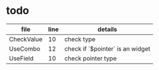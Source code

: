 <!DOCTYPE html>
<!---->
<html>
<header>
  <script src='https://cdn.jsdelivr.net/npm/mermaid/dist/mermaid.min.js'></script>
  <script src='https://cdn.jsdelivr.net/npm/marked/marked.min.js'></script>
  <link 
    href='https://cdn.jsdelivr.net/npm/bootstrap@5.0.0-beta2/dist/css/bootstrap.min.css'
    rel='stylesheet'
    integrity='sha384-BmbxuPwQa2lc/FVzBcNJ7UAyJxM6wuqIj61tLrc4wSX0szH/Ev+nYRRuWlolflfl'
    crossorigin='anonymous'
  >
  <script 
    src='https://cdn.jsdelivr.net/npm/bootstrap@5.0.0-beta2/dist/js/bootstrap.bundle.min.js'
    integrity='sha384-b5kHyXgcpbZJO/tY9Ul7kGkf1S0CWuKcCD38l8YkeH8z8QjE0GmW1gYU5S9FOnJ0'
    crossorigin='anonymous'
  ></script>
  <title>General</title>
  <meta charset='ASCII' />
  <meta name='generator' value='4D Documentation' />
</header>
<body>
<div id='content' class='container'>

# todo
<table class=''>
  <thead>
  <tr>
  <th>file</th>
  <th>line</th>
  <th>details</th>
  </tr></thead>
  <tbody>
  <tr>
    <td class=''>
CheckValue
</td>
    <td class=''>
10
</td>
    <td class=''>
check type
</td>
  </tr>
  <tr>
    <td class=''>
UseCombo
</td>
    <td class=''>
12
</td>
    <td class=''>
check if `$pointer` is an widget
</td>
  </tr>
  <tr>
    <td class=''>
UseField
</td>
    <td class=''>
10
</td>
    <td class=''>
check pointer type
</td>
  </tr>
</tbody>
</table>


</div>
  <script>
    document.getElementById('content').innerHTML =
    marked(document.getElementById('content').innerHTML);
    mermaid.initialize({startOnLoad:true});
    var nodes = document.querySelectorAll('#content table');
    var i;
    for (i=0; i< nodes.length; i++){
      nodes[i].className=nodes[i].className+' table'; 
    }
  </script>
</body>
</html>
